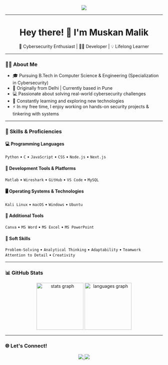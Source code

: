 <div align="center">
  <img src="https://visitor-badge.laobi.icu/badge?page_id=muskan9130.muskan9130&" />
</div>

---

<h1 align="center">Hey there! 👋 I'm Muskan Malik</h1>

<p align="center">🔐 Cybersecurity Enthusiast | 👩‍💻 Developer | 💡 Lifelong Learner</p>

---

### 👩‍💻 About Me

- 🎓 Pursuing B.Tech in Computer Science & Engineering (Specialization in Cybersecurity)
- 🌆 Originally from Delhi | Currently based in Pune
- 💻 Passionate about solving real-world cybersecurity challenges
- 🧠 Constantly learning and exploring new technologies
- ⚡ In my free time, I enjoy working on hands-on security projects & tinkering with systems

---

### 🧠 Skills & Proficiencies

#### 💻 Programming Languages  
`Python` • `C` • `JavaScript` • `CSS` • `Node.js` • `Next.js`

#### 🧰 Development Tools & Platforms  
`Matlab` • `Wireshark` • `GitHub` • `VS Code` • `MySQL`

#### 🖥 Operating Systems & Technologies  
`Kali Linux` • `macOS` • `Windows` • `Ubuntu`

#### 🎨 Additional Tools  
`Canva` • `MS Word` • `MS Excel` • `MS PowerPoint`

#### 🧩 Soft Skills  
`Problem-Solving` • `Analytical Thinking` • `Adaptability` • `Teamwork`  
`Attention to Detail` • `Creativity`

---

### 📊 GitHub Stats

<div align="center">
  <img src="https://github-readme-stats.vercel.app/api?username=muskan9130&hide_title=false&hide_rank=false&show_icons=true&include_all_commits=true&count_private=true&disable_animations=false&theme=dracula&locale=en&hide_border=false&order=1" height="150" alt="stats graph"  />
  <img src="https://github-readme-stats.vercel.app/api/top-langs?username=muskan9130&locale=en&hide_title=false&layout=compact&card_width=320&langs_count=5&theme=dracula&hide_border=false&order=2" height="150" alt="languages graph"  />
</div>

---

### 🌐 Let's Connect!

<p align="center">
  <a href="https://www.linkedin.com/in/muskan-malik/" target="_blank">
    <img src="https://img.shields.io/badge/-LinkedIn-blue?style=flat-square&logo=linkedin" />
  </a>
  <a href="mailto:muskan.malik9130@gmail.com">
    <img src="https://img.shields.io/badge/-Email-c14438?style=flat-square&logo=Gmail&logoColor=white" />
  </a>
</p>
